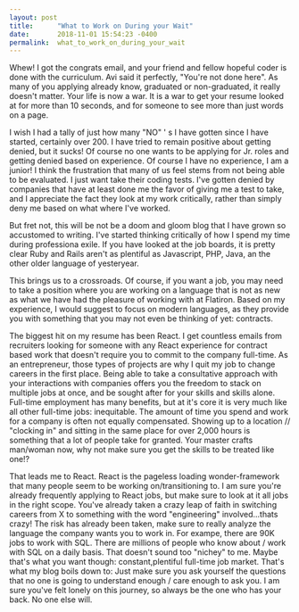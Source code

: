```yaml
---
layout: post
title:      "What to Work on During your Wait"
date:       2018-11-01 15:54:23 -0400
permalink:  what_to_work_on_during_your_wait
---
```



Whew! I got the congrats email, and your friend and fellow hopeful coder is done with the curriculum. Avi said it perfectly, "You're not done here". As many of you applying already know, graduated or non-graduated, it really doesn't matter. Your life is now a war. It is a war to get your resume looked at for more than 10 seconds, and for someone to see more than just words on a page. 

I wish I had a tally of just how many "NO" ' s I have gotten since I have started, certainly over 200. I have tried to remain positive about getting denied, but it sucks! Of course no one wants to be applying for Jr. roles and getting denied based on experience. Of course I have no experience, I am a junior! I think the frustration that many of us feel stems from not being able to be evaluated. I just want take their coding tests. I've gotten denied by companies that have at least done me the favor of giving me a test to take, and I appreciate the fact they look at my work critically, rather than simply deny me based on what where I've worked. 

But fret not, this will be not be a doom and gloom blog that I have grown so accustomed to writing. I've started thinking critically of how I spend my time during professiona exile. If you have looked at the job boards, it is pretty clear Ruby and Rails aren't as plentiful as Javascript, PHP, Java, an the other older language of yesteryear. 

This brings us to a crossroads. Of course, if you want a job, you may need to take a position where you are working on a language that is not as new as  what we have had the pleasure of working with at Flatiron. Based on my experience, I would suggest to focus on modern languages, as they provide you with something that you may not even be thinking of yet: contracts. 

The biggest hit on my resume has been React. I get countless emails from recruiters looking for someone with any React experience for contract based work that doesn't require you to commit to the company full-time. As an entrepreneur, those types of projects are why I quit my job to change careers in the first place. Being able to take a consultative approach with your interactions with companies offers you the freedom to stack on multiple jobs at once, and be sought after for your skills and skills alone. Full-time employment has many benefits, but at it's core it is very much like all other full-time jobs: inequitable. The amount of time you spend and work for a company is often not equally compensated. Showing up to a location // "clocking in" and sitting in the same place for over 2,000 hours is something that a lot of people take for granted. Your master crafts man/woman now, why not make sure you get the skills to be treated like one!?

That leads me to React. React is the pageless loading wonder-framework that many people seem to be working on/transitioning to. I am sure you're already frequently applying to React jobs, but make sure to look at it all jobs in the right scope. You've already taken a crazy leap of faith in switching careers from X to something with the word "engineering" involved...thats crazy! The risk has already been taken, make sure to really analyze the language the company wants you to work in. For exampe, there are 90K jobs to work with SQL. There are millions of people who know about / work with SQL on a daily basis. That doesn't sound too "nichey" to me. Maybe that's what you want though: constant,plentiful full-time job market. That's what my blog boils down to: Just make sure you ask yourself the questions that no one is going to understand enough / care enough to ask you. I am sure you've felt lonely on this journey, so always be the one who has your back. No one else will. 



